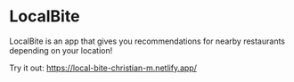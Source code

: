 # LocalBite
LocalBite is an app that gives you recommendations for nearby restaurants depending on your location!

Try it out: https://local-bite-christian-m.netlify.app/
